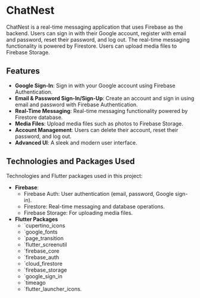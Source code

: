 # ChatNest 

ChatNest is a real-time messaging application that uses Firebase as the backend. Users can sign in with their Google account, register with email and password, reset their password, and log out. The real-time messaging functionality is powered by Firestore. Users can upload media files to Firebase Storage.

## Features

- **Google Sign-In**: Sign in with your Google account using Firebase Authentication.
- **Email & Password Sign-In/Sign-Up**: Create an account and sign in using email and password with Firebase Authentication.
- **Real-Time Messaging**: Real-time messaging functionality powered by Firestore database.
- **Media Files**: Upload media files such as photos to Firebase Storage.
- **Account Management**: Users can delete their account, reset their password, and log out.
- **Advanced UI**: A sleek and modern user interface.

## Technologies and Packages Used

Technologies and Flutter packages used in this project:

- **Firebase**:
  - Firebase Auth: User authentication (email, password, Google sign-in).
  - Firestore: Real-time messaging and database operations.
  - Firebase Storage: For uploading media files.
- **Flutter Packages**
  - `cupertino_icons
  - `google_fonts
  - `page_transition
  - `flutter_screenutil
  - `firebase_core
  - `firebase_auth
  - `cloud_firestore
  - `firebase_storage
  - `google_sign_in
  - `timeago
  - `flutter_launcher_icons.
